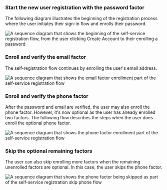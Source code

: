 ### Start the new user registration with the password factor

The following diagram illustrates the beginning of the registration process where the user initiates their sign-in flow and enrolls their password.

<div class="full">

![A sequence diagram that shows the beginning of the self-service registration flow, from the user clicking Create Account to their enrolling a password](/img/oie-embedded-sdk/oie-embedded-java-selfservice-pwd-flow-diagram.png)

<!--

Source image: https://www.figma.com/file/YH5Zhzp66kGCglrXQUag2E/%F0%9F%93%8A-Updated-Diagrams-for-Dev-Docs?type=design&node-id=4574-22906&mode=design&t=xppJfMMfiQ95U2De-11  oie-embedded-java-selfservice-pwd-flow-diagram

 -->

</div>

### Enroll and verify the email factor

The self-registration flow continues by enrolling the user's email address.

<div class="full">

![A sequence diagram that shows the email factor enrollment part of the self-service registration flow](/img/oie-embedded-sdk/oie-embedded-java-selfservice-email-flow-diagram.png)

<!--

Source image: https://www.figma.com/file/YH5Zhzp66kGCglrXQUag2E/%F0%9F%93%8A-Updated-Diagrams-for-Dev-Docs?type=design&node-id=4575-22939&mode=design&t=xppJfMMfiQ95U2De-11  oie-embedded-java-selfservice-email-flow-diagram

 -->

</div>

### Enroll and verify the phone factor

After the password and email are verified, the user may also enroll the phone factor. However, it's now optional as the user has already enrolled two factors. The following flow describes the steps when the user does enroll the optional phone factor.

<div class="full">

![A sequence diagram that shows the phone factor enrollment part of the self-service registration flow](/img/oie-embedded-sdk/oie-embedded-java-selfservice-phone-flow-diagram.png)

<!--

Source image: https://www.figma.com/file/YH5Zhzp66kGCglrXQUag2E/%F0%9F%93%8A-Updated-Diagrams-for-Dev-Docs?type=design&node-id=4575-22985&mode=design&t=xppJfMMfiQ95U2De-11  oie-embedded-java-selfservice-phone-flow-diagram

 -->

</div>

### Skip the optional remaining factors

The user can also skip enrolling more factors when the remaining unenrolled factors are optional. In this case, the user skips the phone factor.

<div class="full">

![A sequence diagram that shows the phone factor being skipped as part of the self-service registration skip phone flow](/img/oie-embedded-sdk/oie-embedded-java-selfservice-skip-flow-diagram.png)

<!--

Source image: https://www.figma.com/file/YH5Zhzp66kGCglrXQUag2E/%F0%9F%93%8A-Updated-Diagrams-for-Dev-Docs?type=design&node-id=4575-22988&mode=design&t=xppJfMMfiQ95U2De-11 oie-embedded-java-selfservice-skip-flow-diagram

 -->

</div>
